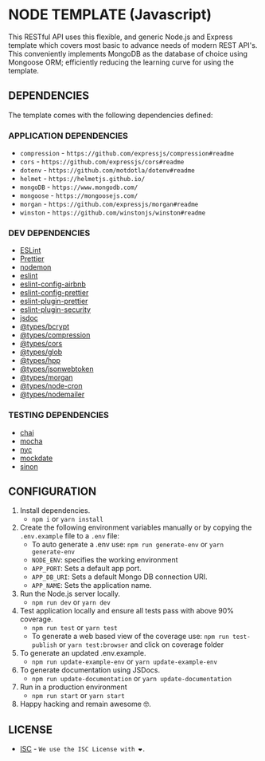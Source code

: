 # NODE TEMPLATE (Javascript)

This RESTful API uses this flexible, and generic Node.js and Express template which covers most basic to advance needs of modern REST API's. This conveniently implements MongoDB as the database of choice using Mongoose ORM; efficiently reducing the learning curve for using the template.

## DEPENDENCIES

The template comes with the following dependencies defined:

### APPLICATION DEPENDENCIES

-   `compression` - `https://github.com/expressjs/compression#readme`
-   `cors` - `https://github.com/expressjs/cors#readme`
-   `dotenv` - `https://github.com/motdotla/dotenv#readme`
-   `helmet` - `https://helmetjs.github.io/`
-   `mongoDB` - `https://www.mongodb.com/`
-   `mongoose` - `https://mongoosejs.com/`
-   `morgan` - `https://github.com/expressjs/morgan#readme`
-   `winston` - `https://github.com/winstonjs/winston#readme`

### DEV DEPENDENCIES

-   [ESLint](https://eslint.org/)
-   [Prettier](https://www.npmjs.com/package/prettier)
-   [nodemon](https://www.npmjs.com/package/nodemon)
-   [eslint](https://www.npmjs.com/package/eslint)
-   [eslint-config-airbnb](https://www.npmjs.com/package/eslint-config-airbnb)
-   [eslint-config-prettier](https://www.npmjs.com/package/eslint-config-prettier)
-   [eslint-plugin-prettier](https://www.npmjs.com/package/eslint-plugin-prettier)
-   [eslint-plugin-security](https://www.npmjs.com/package/eslint-plugin-security)
-   [jsdoc](https://www.npmjs.com/package/jsdoc)
-   [@types/bcrypt](https://www.npmjs.com/package/@types/bcrypt)
-   [@types/compression](https://www.npmjs.com/package/@types/compression)
-   [@types/cors](https://www.npmjs.com/package/@types/cors)
-   [@types/glob](https://www.npmjs.com/package/@types/glob)
-   [@types/hpp](https://www.npmjs.com/package/@types/hpp)
-   [@types/jsonwebtoken](https://www.npmjs.com/package/@types/jsonwebtoken)
-   [@types/morgan](https://www.npmjs.com/package/@types/morgan)
-   [@types/node-cron](https://www.npmjs.com/package/@types/node-cron)
-   [@types/nodemailer](https://www.npmjs.com/package/@types/nodemailer)

### TESTING DEPENDENCIES

-   [chai](https://www.npmjs.com/package/chai)
-   [mocha](https://mochajs.org/)
-   [nyc](https://istanbul.js.org/)
-   [mockdate](https://www.npmjs.com/package/mockdate)
-   [sinon](https://sinonjs.org/)

## CONFIGURATION

1. Install dependencies.
    - `npm i` or `yarn install`
2. Create the following environment variables manually or by copying the `.env.example` file to a `.env` file:
    - To auto generate a .env use: `npm run generate-env` or `yarn generate-env`
    - `NODE_ENV`: specifies the working environment
    - `APP_PORT`: Sets a default app port.
    - `APP_DB_URI`: Sets a default Mongo DB connection URI.
    - `APP_NAME`: Sets the application name.
3. Run the Node.js server locally.
    - `npm run dev` or `yarn dev`
4. Test application locally and ensure all tests pass with above 90% coverage.
    - `npm run test` or `yarn test`
    - To generate a web based view of the coverage use: `npm run test-publish` or `yarn test:browser` and click on coverage folder
5. To generate an updated .env.example.
    - `npm run update-example-env` or `yarn update-example-env`
6. To generate documentation using JSDocs.
    - `npm run update-documentation` or `yarn update-documentation`
7. Run in a production environment
    - `npm run start` or `yarn start`
8. Happy hacking and remain awesome 🤓.

## LICENSE

-   [ISC](https://www.isc.org/licenses/) - `We use the ISC License with ❤️.`
